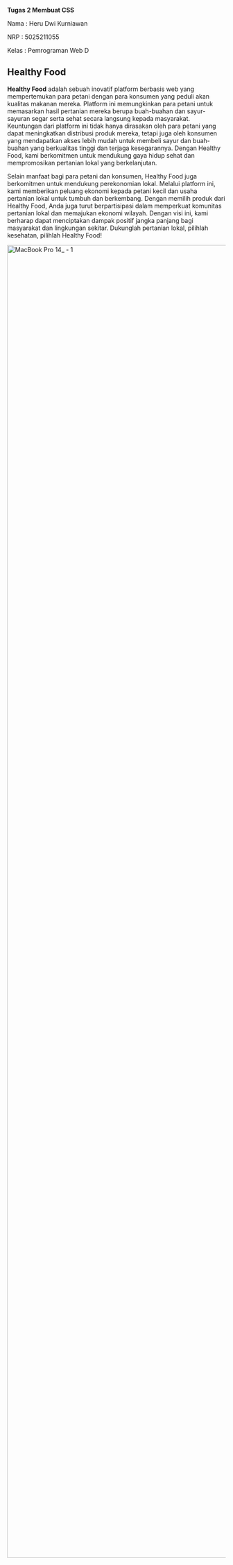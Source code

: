**Tugas 2 Membuat CSS**

Nama : Heru Dwi Kurniawan

NRP : 5025211055

Kelas : Pemrograman Web D

## Healthy Food


**Healthy Food** adalah sebuah inovatif platform berbasis web yang mempertemukan para petani dengan para konsumen yang peduli akan kualitas makanan mereka. Platform ini memungkinkan para petani untuk memasarkan hasil pertanian mereka berupa buah-buahan dan sayur-sayuran segar serta sehat secara langsung kepada masyarakat. Keuntungan dari platform ini tidak hanya dirasakan oleh para petani yang dapat meningkatkan distribusi produk mereka, tetapi juga oleh konsumen yang mendapatkan akses lebih mudah untuk membeli sayur dan buah-buahan yang berkualitas tinggi dan terjaga kesegarannya. Dengan Healthy Food, kami berkomitmen untuk mendukung gaya hidup sehat dan mempromosikan pertanian lokal yang berkelanjutan.

Selain manfaat bagi para petani dan konsumen, Healthy Food juga berkomitmen untuk mendukung perekonomian lokal. Melalui platform ini, kami memberikan peluang ekonomi kepada petani kecil dan usaha pertanian lokal untuk tumbuh dan berkembang. Dengan memilih produk dari Healthy Food, Anda juga turut berpartisipasi dalam memperkuat komunitas pertanian lokal dan memajukan ekonomi wilayah. Dengan visi ini, kami berharap dapat menciptakan dampak positif jangka panjang bagi masyarakat dan lingkungan sekitar. Dukunglah pertanian lokal, pilihlah kesehatan, pilihlah Healthy Food!

<img width="3024" alt="MacBook Pro 14_ - 1" src="https://github.com/yusnaaaaa/pweb-tugas-1/assets/93961310/ee80f198-c485-4d19-9dc8-86c53152b001">
